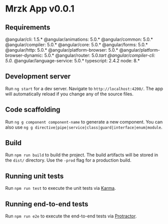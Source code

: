 # Mrzk App v0.0.1

## Requirements

@angular/cli: 1.5.*
@angular/animations: 5.0.*
@angular/common: 5.0.*
@angular/compiler: 5.0.*
@angular/core: 5.0.*
@angular/forms: 5.0.*
@angular/http: 5.0.*
@angular/platform-browser: 5.0.*
@angular/platform-browser-dynamic: 5.0.*
@angular/router: 5.0.*tart
@angular/compiler-cli: 5.0.*
@angular/language-service: 5.0.*
typescript: 2.4.2
node: 8.*

## Development server

Run `ng start` for a dev server. Navigate to `http://localhost:4200/`. The app will automatically reload if you change any of the source files.

## Code scaffolding

Run `ng g component component-name` to generate a new component. You can also use `ng g directive|pipe|service|class|guard|interface|enum|module`.

## Build

Run `npm run build` to build the project. The build artifacts will be stored in the `dist/` directory. Use the `-prod` flag for a production build.

## Running unit tests

Run `npm run test` to execute the unit tests via [Karma](https://karma-runner.github.io).

## Running end-to-end tests

Run `npm run e2e` to execute the end-to-end tests via [Protractor](http://www.protractortest.org/).
